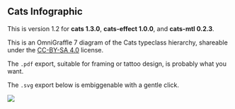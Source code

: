 ## Cats Infographic

This is version 1.2 for **cats 1.3.0**, **cats-effect 1.0.0**, and **cats-mtl 0.2.3**.

This is an OmniGraffle 7 diagram of the Cats typeclass hierarchy, shareable under the [CC-BY-SA 4.0](https://creativecommons.org/licenses/by-sa/4.0/) license.

The `.pdf` export, suitable for framing or tattoo design, is probably what you want.

The `.svg` export below is embiggenable with a gentle click.

![](https://cdn.rawgit.com/tpolecat/cats-infographic/master/cats.svg?cacheBuster=3)
